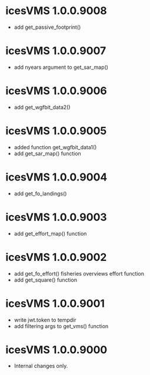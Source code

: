 # icesVMS 1.0.0.9008

* add get_passive_footprint()


# icesVMS 1.0.0.9007

* add nyears argument to get_sar_map()


# icesVMS 1.0.0.9006

* add get_wgfbit_data2()


# icesVMS 1.0.0.9005

* added function get_wgfbit_data1()
* add get_sar_map() function


# icesVMS 1.0.0.9004

* add get_fo_landings()


# icesVMS 1.0.0.9003

* add get_effort_map() function


# icesVMS 1.0.0.9002

* add get_fo_effort() fisheries overviews effort function
* add get_square() function


# icesVMS 1.0.0.9001

* write jwt.token to tempdir
* add filtering args to get_vms() function


# icesVMS 1.0.0.9000

- Internal changes only.


